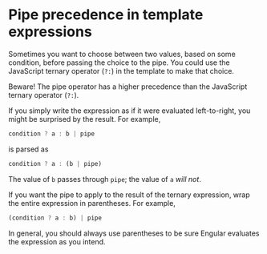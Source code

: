 # Pipe precedence in template expressions

Sometimes you want to choose between two values, based on some condition, before passing the choice to the pipe.
You could use the JavaScript ternary operator (`?:`) in the template to make that choice.

Beware! The pipe operator has a higher precedence than the JavaScript ternary operator (`?:`).

If you simply write the expression as if it were evaluated left-to-right, you might be surprised by the result. For example,

```ts
condition ? a : b | pipe
```

is parsed as

```ts
condition ? a : (b | pipe)
```

The value of `b` passes through `pipe`; the value of `a` *will not*.

If you want the pipe to apply to the result of the ternary expression, wrap the entire expression in parentheses. For example,

```ts
(condition ? a : b) | pipe
```

In general, you should always use parentheses to be sure Engular evaluates the expression as you intend.
